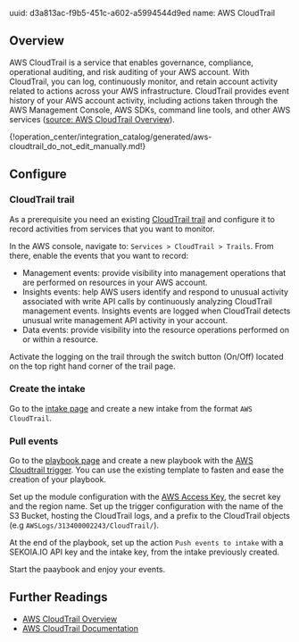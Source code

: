 uuid: d3a813ac-f9b5-451c-a602-a5994544d9ed
name: AWS CloudTrail

## Overview
AWS CloudTrail is a service that enables governance, compliance, operational auditing, and risk auditing of your AWS account. With CloudTrail, you can log, continuously monitor, and retain account activity related to actions across your AWS infrastructure. CloudTrail provides event history of your AWS account activity, including actions taken through the AWS Management Console, AWS SDKs, command line tools, and other AWS services ([source: AWS CloudTrail Overview](https://aws.amazon.com/cloudtrail/)).

{!operation_center/integration_catalog/generated/aws-cloudtrail_do_not_edit_manually.md!}

## Configure

### CloudTrail trail

As a prerequisite you need an existing [CloudTrail trail](https://docs.aws.amazon.com/awscloudtrail/latest/userguide/creating-an-organizational-trail-in-the-console.html) and configure it to record activities from services that you want to monitor.

In the AWS console, navigate to: `Services > CloudTrail > Trails`. From there, enable the events that you want to record:

- Management events: provide visibility into management operations that are performed on resources in your AWS account.
- Insights events: help AWS users identify and respond to unusual activity associated with write API calls by continuously analyzing CloudTrail management events. Insights events are logged when CloudTrail detects unusual write management API activity in your account.
- Data events: provide visibility into the resource operations performed on or within a resource.

Activate the logging on the trail through the switch button (On/Off) located on the top right hand corner of the trail page.

### Create the intake

Go to the [intake page](https://app.sekoia.io/operations/intakes) and create a new intake from the format `AWS CloudTrail`.

### Pull events

Go to the [playbook page](https://app.sekoia.io/operations/playbooks) and create a new playbook with the [AWS Cloudtrail trigger](https://docs.sekoia.io/playbooks/library/aws/#fetch-cloudtrail-logs). You can use the existing template to fasten and ease the creation of your playbook.

Set up the module configuration with the [AWS Access Key](https://docs.aws.amazon.com/IAM/latest/UserGuide/id_credentials_access-keys.html), the secret key and the region name. Set up the trigger configuration with the name of the S3 Bucket, hosting the CloudTrail logs, and a prefix to the CloudTrail objects (e.g `AWSLogs/313400002243/CloudTrail/`).

At the end of the playbook, set up the action `Push events to intake` with a SEKOIA.IO API key and the intake key, from the intake previously created.

Start the paaybook and enjoy your events.

## Further Readings


- [AWS CloudTrail Overview](https://aws.amazon.com/cloudtrail/)
- [AWS CloudTrail Documentation](https://docs.aws.amazon.com/awscloudtrail/latest/userguide/cloudtrail-user-guide.html)
